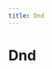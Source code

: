 ```yaml
---
title: Dnd
---
```


# Dnd

<CategoryDesc category="Dnd" />

<br />

<ComponentPreviewGroup
  category="Dnd"
  :components="[
    { name: 'Base', title: '基础用法' },
    { name: 'DragHandle', title: '拖拽句柄' },
    { name: 'TwoList', title: '跨列拖拽' },
  ]"
/>
